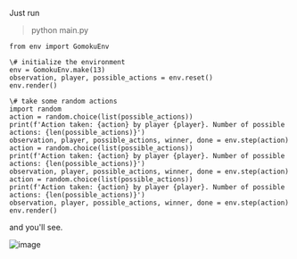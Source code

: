 Just run

>python main.py

```
from env import GomokuEnv

\# initialize the environment
env = GomokuEnv.make(13)
observation, player, possible_actions = env.reset()
env.render()

\# take some random actions
import random
action = random.choice(list(possible_actions))
print(f'Action taken: {action} by player {player}. Number of possible actions: {len(possible_actions)}')
observation, player, possible_actions, winner, done = env.step(action)
action = random.choice(list(possible_actions))
print(f'Action taken: {action} by player {player}. Number of possible actions: {len(possible_actions)}')
observation, player, possible_actions, winner, done = env.step(action)
action = random.choice(list(possible_actions))
print(f'Action taken: {action} by player {player}. Number of possible actions: {len(possible_actions)}')
observation, player, possible_actions, winner, done = env.step(action)
env.render()
```

and you'll see.

![image](https://github.com/nofreewill42/gomoku/assets/14865017/b522a788-78de-44ea-99b7-360443b2cf5e)
